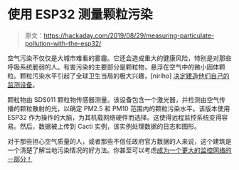 # 使用 ESP32 测量颗粒污染

> 原文：<https://hackaday.com/2019/08/29/measuring-particulate-pollution-with-the-esp32/>

空气污染不仅仅是大城市难看的雾霾。它还会造成重大的健康风险，特别是对那些呼吸系统脆弱的人。有害污染的主要部分是颗粒物，悬浮在空气中的微小固体颗粒。颗粒污染水平引起了全球卫生当局的极大兴趣，[niriho] [决定建造他们自己的监测设备](https://hackaday.io/project/167370-air-pollution-monitoring-project)。

颗粒物由 SDS011 颗粒物传感器测量。该设备包含一个激光器，并检测由空气传播的颗粒散射的光，以确定 PM2.5 和 PM10 范围内的颗粒污染水平。该版本使用 ESP32 作为操作的大脑，为其机载网络硬件而选择。这使得远程监控系统变得容易。然后，数据被上传到 Cacti 实例，该实例处理数据的日志和图形。

对于那些担心空气质量的人，或者那些不信任政府官方数据的人来说，这个建筑是一个清楚了解当地污染情况的好方法。你甚至可以考虑[成为一个更大的监控网络的一部分！](https://hackaday.com/2017/07/16/monitor-your-citys-air-quality/)